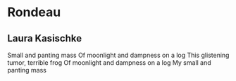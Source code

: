 # Rondeau
## Laura Kasischke
Small and panting mass
Of moonlight and dampness on a log
This glistening tumor, terrible frog
Of moonlight and dampness on a log
My small and panting mass